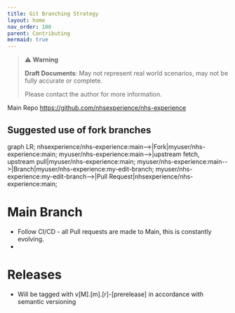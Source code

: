 ```yaml
---
title: Git Branching Strategy
layout: home
nav_order: 100
parent: Contributing
mermaid: true
---
```

> ⚠️ **Warning**
>  
> **Draft Documents**: May not represent real world scenarios, may not be fully accurate or complete.
>
> Please contact the author for more information.
> 


Main Repo
https://github.com/nhsexperience/nhs-experience

## Suggested use of fork branches

<div class="mermaid">
graph LR;
    nhsexperience/nhs-experience:main-->|Fork|myuser/nhs-experience:main;
    myuser/nhs-experience:main-->|upstream fetch, upstream pull|myuser/nhs-experience:main;
    myuser/nhs-experience:main-->|Branch|myuser/nhs-experience:my-edit-branch;
    myuser/nhs-experience:my-edit-branch-->|Pull Request|nhsexperience/nhs-experience:main;
</div>

# Main Branch
- Follow CI/CD - all Pull requests are made to Main, this is constantly evolving.
- 
# Releases
- Will be tagged with v[M].[m].[r]-[prerelease] in accordance with semantic versioning
